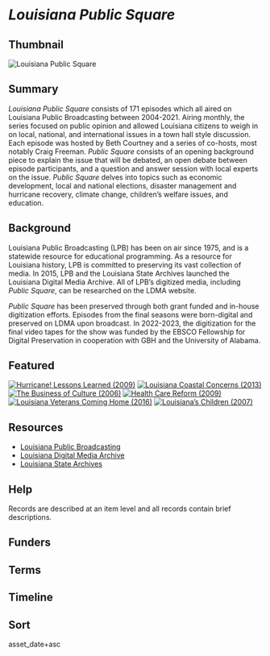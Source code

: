 # <em>Louisiana Public Square</em>

## Thumbnail

![<em>Louisiana Public Square</em>](https://s3.amazonaws.com/americanarchive.org/special-collections/louisiana-public-square.png "Louisiana Public Square")

## Summary

*Louisiana Public Square* consists of 171 episodes which all aired on Louisiana Public Broadcasting between 2004-2021. Airing monthly, the series focused on public opinion and allowed Louisiana citizens to weigh in on local, national, and international issues in a town hall style discussion. Each episode was hosted by Beth Courtney and a series of co-hosts, most notably Craig Freeman. *Public Square* consists of an opening background piece to explain the issue that will be debated, an open debate between episode participants, and a question and answer session with local experts on the issue. *Public Square* delves into topics such as economic development, local and national elections, disaster management and hurricane recovery, climate change, children’s welfare issues, and education. 

## Background

Louisiana Public Broadcasting (LPB) has been on air since 1975, and is a statewide resource for educational programming. As a resource for Louisiana history, LPB is committed to preserving its vast collection of media. In 2015, LPB and the Louisiana State Archives launched the Louisiana Digital Media Archive. All of LPB’s digitized media, including *Public Square*, can be researched on the LDMA website.

*Public Square* has been preserved through both grant funded and in-house digitization efforts. Episodes from the final seasons were born-digital and preserved on LDMA upon broadcast. In 2022-2023, the digitization for the final video tapes for the show was funded by the EBSCO Fellowship for Digital Preservation in cooperation with GBH and the University of Alabama.  

## Featured

[![Hurricane! Lessons Learned (2009)](https://s3.amazonaws.com/americanarchive.org/special-collections/cpb-aacip-17-83kwj989.jpg)](/catalog/cpb-aacip-17-83kwj989)
[![Louisiana Coastal Concerns (2013)](https://s3.amazonaws.com/americanarchive.org/special-collections/cpb-aacip-509-ns0ks6jz5x.jpg)](/catalog/cpb-aacip-509-ns0ks6jz5x)
[![The Business of Culture (2006)](https://s3.amazonaws.com/americanarchive.org/special-collections/cpb-aacip-17-07tmqb30.jpg)](/catalog/cpb-aacip-17-07tmqb30)
[![Health Care Reform (2009)](https://s3.amazonaws.com/americanarchive.org/special-collections/cpb-aacip-17-02c87244.jpg)](/catalog/cpb-aacip-17-02c87244)
[![Louisiana Veterans Coming Home (2016)](https://s3.amazonaws.com/americanarchive.org/special-collections/cpb-aacip-509-rj48p5w66n.jpg)](/catalog/cpb-aacip-509-rj48p5w66n)
[![Louisiana’s Children (2007)](https://s3.amazonaws.com/americanarchive.org/special-collections/cpb-aacip-17-40xpprhn.jpg)](/catalog/cpb-aacip-17-40xpprhn)

## Resources

- [Louisiana Public Broadcasting](https://www.lpb.org/)
- [Louisiana Digital Media Archive](http://ladigitalmedia.org/)
- [Louisiana State Archives](https://www.sos.la.gov/HistoricalResources/ExploreMediaArchives/Pages/default.aspx)

## Help

Records are described at an item level and all records contain brief descriptions.

## Funders

## Terms

## Timeline

## Sort

asset_date+asc
